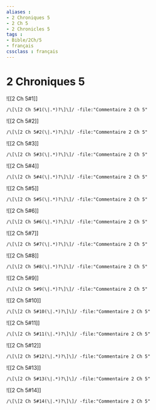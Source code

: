 ```yaml
---
aliases : 
- 2 Chroniques 5
- 2 Ch 5
- 2 Chronicles 5
tags : 
- Bible/2Ch/5
- français
cssclass : français
---
```


# 2 Chroniques 5

![[2 Ch 5#1]]

```query
/\[\[2 Ch 5#1(\|.*)?\]\]/ -file:"Commentaire 2 Ch 5"
```

![[2 Ch 5#2]]

```query
/\[\[2 Ch 5#2(\|.*)?\]\]/ -file:"Commentaire 2 Ch 5"
```

![[2 Ch 5#3]]

```query
/\[\[2 Ch 5#3(\|.*)?\]\]/ -file:"Commentaire 2 Ch 5"
```

![[2 Ch 5#4]]

```query
/\[\[2 Ch 5#4(\|.*)?\]\]/ -file:"Commentaire 2 Ch 5"
```

![[2 Ch 5#5]]

```query
/\[\[2 Ch 5#5(\|.*)?\]\]/ -file:"Commentaire 2 Ch 5"
```

![[2 Ch 5#6]]

```query
/\[\[2 Ch 5#6(\|.*)?\]\]/ -file:"Commentaire 2 Ch 5"
```

![[2 Ch 5#7]]

```query
/\[\[2 Ch 5#7(\|.*)?\]\]/ -file:"Commentaire 2 Ch 5"
```

![[2 Ch 5#8]]

```query
/\[\[2 Ch 5#8(\|.*)?\]\]/ -file:"Commentaire 2 Ch 5"
```

![[2 Ch 5#9]]

```query
/\[\[2 Ch 5#9(\|.*)?\]\]/ -file:"Commentaire 2 Ch 5"
```

![[2 Ch 5#10]]

```query
/\[\[2 Ch 5#10(\|.*)?\]\]/ -file:"Commentaire 2 Ch 5"
```

![[2 Ch 5#11]]

```query
/\[\[2 Ch 5#11(\|.*)?\]\]/ -file:"Commentaire 2 Ch 5"
```

![[2 Ch 5#12]]

```query
/\[\[2 Ch 5#12(\|.*)?\]\]/ -file:"Commentaire 2 Ch 5"
```

![[2 Ch 5#13]]

```query
/\[\[2 Ch 5#13(\|.*)?\]\]/ -file:"Commentaire 2 Ch 5"
```

![[2 Ch 5#14]]

```query
/\[\[2 Ch 5#14(\|.*)?\]\]/ -file:"Commentaire 2 Ch 5"
```

